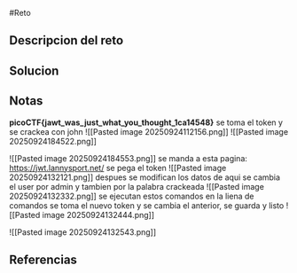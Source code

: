 #Reto 
## Descripcion del reto

## Solucion

## Notas
**picoCTF{jawt_was_just_what_you_thought_1ca14548}**
se toma el token  y se crackea con john
![[Pasted image 20250924112156.png]]
![[Pasted image 20250924184522.png]]

 ![[Pasted image 20250924184553.png]]
se manda a esta pagina: https://jwt.lannysport.net/
se pega el token 
![[Pasted image 20250924132121.png]]
 despues se modifican los datos de aqui
 se cambia el user por admin y tambien por la palabra crackeada
 ![[Pasted image 20250924132332.png]]
 se ejecutan estos comandos en la liena de comandos
 se toma el nuevo token y se cambia el anterior, se guarda y listo
 ![[Pasted image 20250924132444.png]]
 
 ![[Pasted image 20250924132543.png]]
## Referencias
